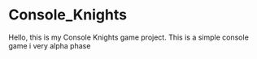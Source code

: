 # Console_Knights
Hello, this is my Console Knights game project. 
This is a simple console game i very alpha phase